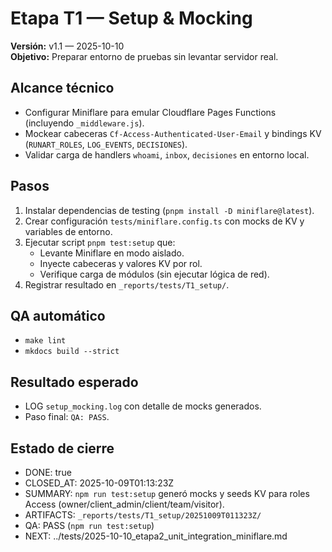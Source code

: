 # Etapa T1 — Setup & Mocking
**Versión:** v1.1 — 2025-10-10  
**Objetivo:** Preparar entorno de pruebas sin levantar servidor real.

## Alcance técnico
- Configurar Miniflare para emular Cloudflare Pages Functions (incluyendo `_middleware.js`).
- Mockear cabeceras `Cf-Access-Authenticated-User-Email` y bindings KV (`RUNART_ROLES`, `LOG_EVENTS`, `DECISIONES`).
- Validar carga de handlers `whoami`, `inbox`, `decisiones` en entorno local.

## Pasos
1. Instalar dependencias de testing (`pnpm install -D miniflare@latest`).
2. Crear configuración `tests/miniflare.config.ts` con mocks de KV y variables de entorno.
3. Ejecutar script `pnpm test:setup` que:
   - Levante Miniflare en modo aislado.
   - Inyecte cabeceras y valores KV por rol.
   - Verifique carga de módulos (sin ejecutar lógica de red).
4. Registrar resultado en `_reports/tests/T1_setup/`.

## QA automático
- `make lint`  
- `mkdocs build --strict`

## Resultado esperado
- LOG `setup_mocking.log` con detalle de mocks generados.
- Paso final: `QA: PASS`.

## Estado de cierre
- DONE: true  
- CLOSED_AT: 2025-10-09T01:13:23Z  
- SUMMARY: `npm run test:setup` generó mocks y seeds KV para roles Access (owner/client_admin/client/team/visitor).  
- ARTIFACTS: `_reports/tests/T1_setup/20251009T011323Z/`  
- QA: PASS (`npm run test:setup`)  
- NEXT: ../tests/2025-10-10_etapa2_unit_integration_miniflare.md
